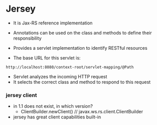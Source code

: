 # Jersey

- It is Jax-RS reference implementation

- Annotations can be used on the class and methods to define their responsibility

- Provides a servlet implementation to identify RESTful resources

- The base URL for this servlet is:

```shell
http://localhost:8080/context-root/servlet-mapping/@Path
```

- Servlet analyzes the incoming HTTP request
- It selects the correct class and method to respond to this request

### jersey client

- in 1.1 does not exist, in which version?
  - ClientBuilder.newClient() // javax.ws.rs.client.ClientBuilder
- jersey has great client capabilities built-in

